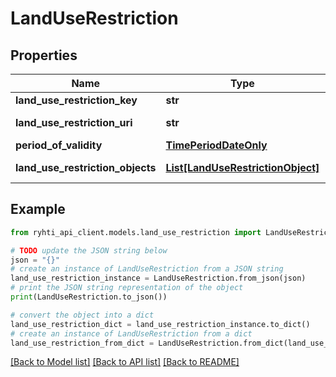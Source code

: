 # LandUseRestriction


## Properties

Name | Type | Description | Notes
------------ | ------------- | ------------- | -------------
**land_use_restriction_key** | **str** | Avain | 
**land_use_restriction_uri** | **str** |  | [optional] [readonly] 
**period_of_validity** | [**TimePeriodDateOnly**](TimePeriodDateOnly.md) | Voimassaoloaika | 
**land_use_restriction_objects** | [**List[LandUseRestrictionObject]**](LandUseRestrictionObject.md) | Alueidenkäytön rajoituskohde | 

## Example

```python
from ryhti_api_client.models.land_use_restriction import LandUseRestriction

# TODO update the JSON string below
json = "{}"
# create an instance of LandUseRestriction from a JSON string
land_use_restriction_instance = LandUseRestriction.from_json(json)
# print the JSON string representation of the object
print(LandUseRestriction.to_json())

# convert the object into a dict
land_use_restriction_dict = land_use_restriction_instance.to_dict()
# create an instance of LandUseRestriction from a dict
land_use_restriction_from_dict = LandUseRestriction.from_dict(land_use_restriction_dict)
```
[[Back to Model list]](../README.md#documentation-for-models) [[Back to API list]](../README.md#documentation-for-api-endpoints) [[Back to README]](../README.md)


